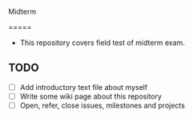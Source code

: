 Midterm

=====

 * This repository covers field test of midterm exam.


## TODO


 * [ ] Add introductory text file about myself
 * [ ] Write some wiki page about this repository
 * [ ] Open, refer, close issues, milestones and projects 
